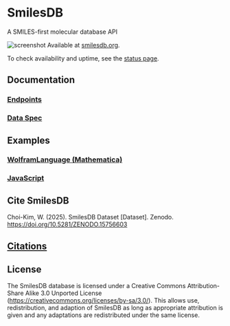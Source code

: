 # SmilesDB
A SMILES-first molecular database API

![screenshot](https://i.imgur.com/Zms4VHs.png)
Available at [smilesdb.org](https://smilesdb.org).

To check availability and uptime, see the [status page](https://status.smilesdb.org/).

## Documentation

### [Endpoints](https://github.com/rockwillck/SmilesDB/wiki/API-Documentation#endpoints)


### [Data Spec](https://github.com/rockwillck/SmilesDB/wiki/API-Documentation#data-spec)


## Examples
### [WolframLanguage (Mathematica)](https://github.com/rockwillck/SmilesDB/wiki/Examples#wolframlanguage-mathematica)

### [JavaScript](https://github.com/rockwillck/SmilesDB/wiki/Examples#javascript)

## Cite SmilesDB
Choi-Kim, W. (2025). SmilesDB Dataset [Dataset]. Zenodo. https://doi.org/10.5281/ZENODO.15756603

## [Citations](https://github.com/rockwillck/SmilesDB/wiki/Citations)

## License
The SmilesDB database is licensed under a Creative Commons Attribution-Share Alike 3.0 Unported License (https://creativecommons.org/licenses/by-sa/3.0/). This allows use, redistribution, and adaption of SmilesDB as long as appropriate attribution is given and any adaptations are redistributed under the same license.
